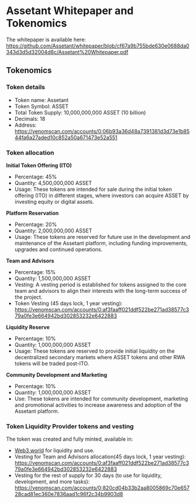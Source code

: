 # Assetant Whitepaper and Tokenomics

The whitepaper is available here: https://github.com/Assetant/whitepaper/blob/cf67a9b755bde630e0688da0343d3d5d32004d8c/Assetant%20Whitepaper.pdf 


## Tokenomics

### Token details
- Token name: Assetant
- Token Symbol: ASSET
- Total Token Supply: 10,000,000,000 ASSET (10 billion)
- Decimals: 18
- Address: https://venomscan.com/accounts/0:06b93a36d48a7391381d3d73e1b8544fa6a27aded10c852a50a671473e52a551 

### Token allocation
**Initial Token Offering (ITO)**
- Percentage: 45%
- Quantity: 4,500,000,000 ASSET
- Usage: These tokens are intended for sale during the initial token offering (ITO) in different stages, where investors can acquire ASSET by investing equity or digital assets.

**Platform Reservation**
- Percentage: 20%
- Quantity: 2,000,000,000 ASSET
- Usage: These tokens are reserved for future use in the development and maintenance of the Assetant platform, including funding improvements, upgrades and continued operations.

**Team and Advisors**
- Percentage: 15%
- Quantity: 1,500,000,000 ASSET
- Vesting: A vesting period is established for tokens assigned to the core team and advisors to align their interests with the long-term success of the project.
- Token Vesting (45 days lock, 1 year vesting): https://venomscan.com/accounts/0:af3faaff021ddf522be271ad38577c379a0fe3e664942bd302853232e6422883

**Liquidity Reserve**
- Percentage: 10%
- Quantity: 1,000,000,000 ASSET
- Usage: These tokens are reserved to provide initial liquidity on the decentralized secondary markets where ASSET tokens and other RWA tokens will be traded post-ITO.

**Community Development and Marketing**
- Percentage: 10%
- Quantity: 1,000,000,000 ASSET
- Use: These tokens are intended for community development, marketing and promotional activities to increase awareness and adoption of the Assetant platform.

### Token Liquidity Provider tokens and vesting

The token was created and fully minted, available in:
- [Web3.world](https://web3.world/) for liquidity and use.
- Vesting for Team and Advisors allocation(45 days lock, 1 year vesting): https://venomscan.com/accounts/0:af3faaff021ddf522be271ad38577c379a0fe3e664942bd302853232e6422883
- Vesting for the rest of supply for 30 days (to use for liquidity, development, and more tasks): https://venomscan.com/accounts/0:820cd04b33b2aa8005869c70e65728cad81ec360e7836aad1c96f2c34b9903d8

